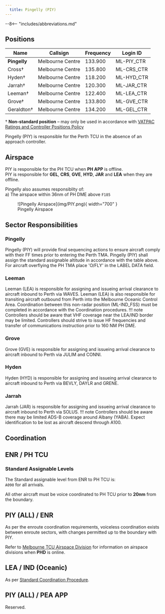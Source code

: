 ```yaml
---
  title: Pingelly (PIY)
---
```


--8<-- "includes/abbreviations.md"
## Positions

| Name | Callsign | Frequency | Login ID |
| ---- | -------- | --------- | -------- |
| **Pingelly** | Melbourne Centre | 133.900 | ML-PIY_CTR |
| Cross† | Melbourne Centre | 135.800 | ML-CRS_CTR |
| Hyden† | Melbourne Centre | 118.200 | ML-HYD_CTR |
| Jarrah† | Melbourne Centre | 120.300 | ML-JAR_CTR |
| Leeman† | Melbourne Centre | 122.400 | ML-LEA_CTR |
| Grove† | Melbourne Centre | 133.800 | ML-GVE_CTR |
| Geraldton† | Melbourne Centre | 134.200 | ML-GEL_CTR |

† **Non-standard position** – may only be used in accordance with [VATPAC Ratings and Controller Positions Policy](https://cdn.vatpac.org/documents/policy/Controller+Positions+and+Ratings+Policy+v5.2.pdf)

Pingelly (PIY) is responsible for the Perth TCU in the absence of an approach controller.

## Airspace

PIY is responsible for the PH TCU when **PH APP** is offline.  
PIY is responsible for **GEL**, **CRS**, **GVE**, **HYD**, **JAR** and **LEA** when they are offline.

Pingelly also assumes responsiblity of:  
a) The airspace within 36nm of PH DME above `F185`  

<figure markdown>
![Pingelly Airspace](img/PIY.png){ width="700" }
  <figcaption>Pingelly Airspace</figcaption>
</figure>

## Sector Responsibilities
### Pingelly
Pingelly (PIY) will provide final sequencing actions to ensure aircraft comply with their FF times prior to entering the Perth TMA. Pingelly (PIY) shall assign the standard assignable altitude in accordance with the table above. 
For aircraft overflying the PH TMA place 'O/FLY' in the LABEL DATA field.

### Leeman
Leeman (LEA) is responsible for assigning and issueing arrival clearance to aircraft inbound to Perth via WAVES. Leeman (LEA) is also responsible for transiting aircraft outbound from Perth into the Melbourne Oceanic Control Area. Coordination between this non-radar position (ML-IND_FSS) must be completed in accordance with the Coordination procedures.
!!! note
    Controllers should be aware that VHF coverage near the LEA/IND border may be limited. Controllers should strive to issue HF frequencies and transfer of communications instruction prior to 160 NM PH DME.
### Grove
Grove (GVE) is responsible for assigning and issueing arrival clearance to aircraft inbound to Perth via JULIM and CONNI. 

### Hyden
Hyden (HYD) is responsible for assigning and issueing arrival clearance to aircraft inbound to Perth via BEVLY, DAYLR and GRENE.

### Jarrah
Jarrah (JAR) is responsible for assigning and issueing arrival clearance to aircraft inbound to Perth via SOLUS.
!!! note
    Controllers should be aware there may be limited ADS-B coverage around Albany (YABA). Expect identification to be lost as aircraft descend through A100.


## Coordination
## ENR / PH TCU
### Standard Assignable Levels
The Standard assignable level from ENR to PH TCU is:  
`A090` for all arrivals.

All other aircraft must be voice coordinated to PH TCU prior to **20nm** from the boundary.
## PIY (ALL) / ENR

As per the enroute coordination requirements, voiceless coordination exists between enroute sectors, with changes permitted up to the boundary with PIY.

Refer to [Melbourne TCU Airspace Division](../../perth/#airspace-division) for information on airspace divisions when **PHD** is online.
## LEA / IND (Oceanic)

As per [Standard Coordination Procedure](../../controller-skills/coordination/#enr-oceanic).

## PIY (ALL) / PEA APP

Reserved.
